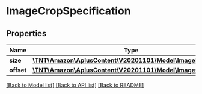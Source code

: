 # ImageCropSpecification

## Properties
Name | Type | Description | Notes
------------ | ------------- | ------------- | -------------
**size** | [**\TNT\Amazon\AplusContent\V20201101\Model\ImageDimensions**](ImageDimensions.md) |  | 
**offset** | [**\TNT\Amazon\AplusContent\V20201101\Model\ImageOffsets**](ImageOffsets.md) |  | [optional] 

[[Back to Model list]](../README.md#documentation-for-models) [[Back to API list]](../README.md#documentation-for-api-endpoints) [[Back to README]](../README.md)


